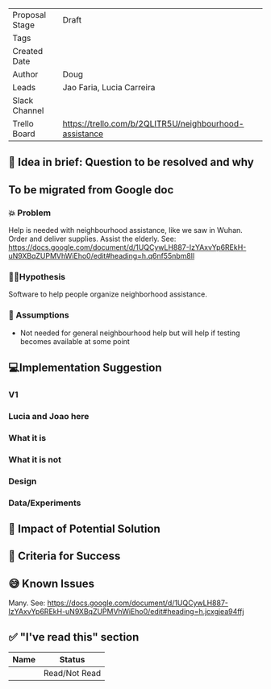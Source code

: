 | | |
|-|-|
| Proposal Stage |  Draft    |
| Tags           |      |
| Created Date   |      |
| Author         | Doug |
| Leads          | Jao Faria, Lucia Carreira |
| Slack Channel  |      |
| Trello Board   | https://trello.com/b/2QLITR5U/neighbourhood-assistance |

## 📃 Idea in brief: Question to be resolved and why

## To be migrated from Google doc

### 💥 Problem

Help is needed with neighbourhood assistance, like we saw in Wuhan. Order and deliver supplies. Assist the elderly.
See: https://docs.google.com/document/d/1UQCywLH887-IzYAxvYp6REkH-uN9XBqZUPMVhWiEho0/edit#heading=h.q6nf55nbm8ll

### 👨‍🔬Hypothesis

Software to help people organize neighborhood assistance.

### 🤔 Assumptions

* Not needed for general neighbourhood help but will help if testing becomes available at some point

## 💻Implementation Suggestion

### V1

### Lucia and Joao here

### What it is

### What it is not

### Design

### Data/Experiments

## 💪 Impact of Potential Solution

## 🙌 Criteria for Success

## 😅 Known Issues

Many.  See: https://docs.google.com/document/d/1UQCywLH887-IzYAxvYp6REkH-uN9XBqZUPMVhWiEho0/edit#heading=h.jcxgjea94ffj

## ✅ "I've read this" section

| Name | Status |
|-|-|
|  |  Read/Not Read    |
